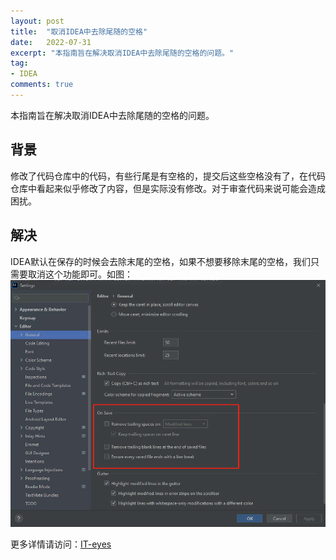```yaml
---
layout: post
title:  "取消IDEA中去除尾随的空格"
date:   2022-07-31
excerpt: "本指南旨在解决取消IDEA中去除尾随的空格的问题。"
tag:
- IDEA
comments: true
---
```


本指南旨在解决取消IDEA中去除尾随的空格的问题。

## 背景
修改了代码仓库中的代码，有些行尾是有空格的，提交后这些空格没有了，在代码仓库中看起来似乎修改了内容，但是实际没有修改。对于审查代码来说可能会造成困扰。

## 解决
IDEA默认在保存的时候会去除末尾的空格，如果不想要移除末尾的空格，我们只需要取消这个功能即可。如图：
![](../assets/img/post/remove-trailing-spaces.png)

更多详情请访问：[IT-eyes](https://it-eyes.top)